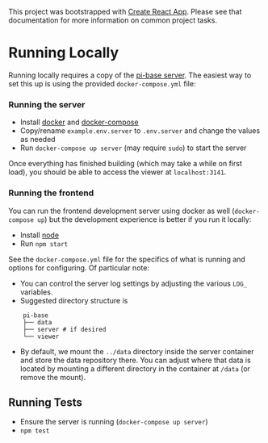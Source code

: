This project was bootstrapped with [Create React App](https://github.com/facebookincubator/create-react-app). Please see that documentation for more information on common project tasks.

# Running Locally

Running locally requires a copy of the [pi-base server](https://github.com/pi-base/server). The easiest way to set this up is using the provided `docker-compose.yml` file:

### Running the server

* Install [docker](https://docs.docker.com/engine/installation/) and [docker-compose](https://docs.docker.com/compose/install/)
* Copy/rename `example.env.server` to `.env.server` and change the values as needed
* Run `docker-compose up server` (may require `sudo`) to start the server

Once everything has finished building (which may take a while on first load), you should be able to access the viewer at `localhost:3141`.

### Running the frontend

You can run the frontend development server using docker as well (`docker-compose up`) but the development experience is better if you run it locally:

* Install [node](https://nodejs.org/en/)
* Run `npm start`

See the `docker-compose.yml` file for the specifics of what is running and options for configuring. Of particular note:

* You can control the server log settings by adjusting the various `LOG_` variables.
* Suggested directory structure is

```
    pi-base
    ├── data
    ├── server # if desired
    └── viewer
```

* By default, we mount the `../data` directory inside the server container and store the data repository there. You can adjust where that data is located by mounting a different directory in the container at `/data` (or remove the mount).

## Running Tests

* Ensure the server is running (`docker-compose up server`)
* `npm test`
